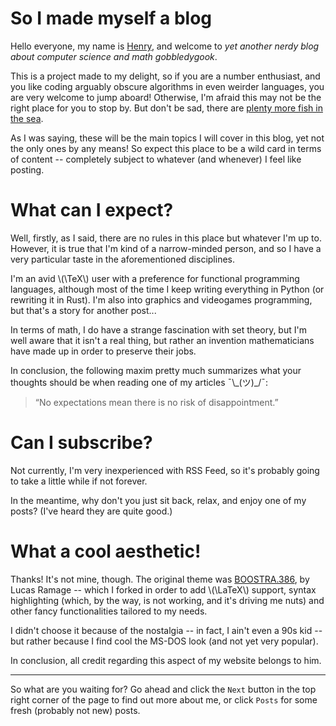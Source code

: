 # So I made myself a blog

Hello everyone, my name is [Henry](about.md), and welcome to _yet another nerdy blog about computer science and math gobbledygook_.

This is a project made to my delight, so if you are a number enthusiast, and you like coding arguably obscure algorithms in even weirder languages, you are very welcome to jump aboard! Otherwise, I'm afraid this may not be the right place for you to stop by. But don't be sad, there are [plenty more fish in the sea](https://youtu.be/dQw4w9WgXcQ).

As I was saying, these will be the main topics I will cover in this blog, yet not the only ones by any means! So expect this place to be a wild card in terms of content -- completely subject to whatever (and whenever) I feel like posting.

# What can I expect?
Well, firstly, as I said, there are no rules in this place but whatever I'm up to. However, it is true that I'm kind of a narrow-minded person, and so I have a very particular taste in the aforementioned disciplines.

I'm an avid \\(\TeX\\) user with a preference for functional programming languages, although most of the time I keep writing everything in Python (or rewriting it in Rust). I'm also into graphics and videogames programming, but that's a story for another post...

In terms of math, I do have a strange fascination with set theory, but I'm well aware that it isn't a real thing, but rather an invention mathematicians have made up in order to preserve their jobs.

In conclusion, the following maxim pretty much summarizes what your thoughts should be when reading one of my articles ¯\\\_(ツ)_/¯:
> “No expectations mean there is no risk of disappointment.”

# Can I subscribe?
Not currently, I'm very inexperienced with RSS Feed, so it's probably going to take a little while if not forever.

In the meantime, why don't you just sit back, relax, and enjoy one of my posts? (I've heard they are quite good.)

# What a cool aesthetic!
Thanks! It's not mine, though. The original theme was [BOOSTRA.386](https://gitlab.com/lramage/mkdocs-bootstrap386), by Lucas Ramage -- which I forked in order to add \\(\LaTeX\\) support, syntax highlighting (which, by the way, is not working, and it's driving me nuts) and other fancy functionalities tailored to my needs.

I didn't choose it because of the nostalgia -- in fact, I ain't even a 90s kid -- but rather because I find cool the MS-DOS look (and not yet very popular).

In conclusion, all credit regarding this aspect of my website belongs to him.

<hr>

So what are you waiting for? Go ahead and click the `Next` button in the top right corner of the page to find out more about me, or click `Posts` for some fresh (probably not new) posts.
